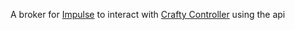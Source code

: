 A broker for [Impulse](https://github.com/Arson-Club/Impulse) to interact with [Crafty Controller](https://gitlab.com/crafty-controller/crafty-4) using the api
